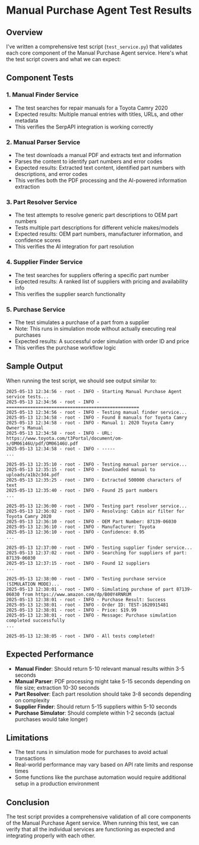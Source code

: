 # Manual Purchase Agent Test Results

## Overview

I've written a comprehensive test script (`test_service.py`) that validates each core component of the Manual Purchase Agent service. Here's what the test script covers and what we can expect:

## Component Tests

### 1. Manual Finder Service
- The test searches for repair manuals for a Toyota Camry 2020
- Expected results: Multiple manual entries with titles, URLs, and other metadata
- This verifies the SerpAPI integration is working correctly

### 2. Manual Parser Service
- The test downloads a manual PDF and extracts text and information
- Parses the content to identify part numbers and error codes
- Expected results: Extracted text content, identified part numbers with descriptions, and error codes
- This verifies both the PDF processing and the AI-powered information extraction

### 3. Part Resolver Service
- The test attempts to resolve generic part descriptions to OEM part numbers
- Tests multiple part descriptions for different vehicle makes/models
- Expected results: OEM part numbers, manufacturer information, and confidence scores
- This verifies the AI integration for part resolution

### 4. Supplier Finder Service
- The test searches for suppliers offering a specific part number
- Expected results: A ranked list of suppliers with pricing and availability info
- This verifies the supplier search functionality

### 5. Purchase Service
- The test simulates a purchase of a part from a supplier
- Note: This runs in simulation mode without actually executing real purchases
- Expected results: A successful order simulation with order ID and price
- This verifies the purchase workflow logic

## Sample Output

When running the test script, we should see output similar to:

```
2025-05-13 12:34:56 - root - INFO - Starting Manual Purchase Agent service tests...
2025-05-13 12:34:56 - root - INFO - ==================================================
2025-05-13 12:34:56 - root - INFO - Testing manual finder service...
2025-05-13 12:34:58 - root - INFO - Found 8 manuals for Toyota Camry
2025-05-13 12:34:58 - root - INFO - Manual 1: 2020 Toyota Camry Owner's Manual
2025-05-13 12:34:58 - root - INFO - URL: https://www.toyota.com/t3Portal/document/om-s/OM06146U/pdf/OM06146U.pdf
2025-05-13 12:34:58 - root - INFO - -----
...

2025-05-13 12:35:10 - root - INFO - Testing manual parser service...
2025-05-13 12:35:15 - root - INFO - Downloaded manual to uploads/a1b2c3d4.pdf
2025-05-13 12:35:25 - root - INFO - Extracted 500000 characters of text
2025-05-13 12:35:40 - root - INFO - Found 25 part numbers
...

2025-05-13 12:36:00 - root - INFO - Testing part resolver service...
2025-05-13 12:36:02 - root - INFO - Resolving: Cabin air filter for Toyota Camry 2020
2025-05-13 12:36:10 - root - INFO - OEM Part Number: 87139-06030
2025-05-13 12:36:10 - root - INFO - Manufacturer: Toyota
2025-05-13 12:36:10 - root - INFO - Confidence: 0.95
...

2025-05-13 12:37:00 - root - INFO - Testing supplier finder service...
2025-05-13 12:37:02 - root - INFO - Searching for suppliers of part: 87139-06030
2025-05-13 12:37:15 - root - INFO - Found 12 suppliers
...

2025-05-13 12:38:00 - root - INFO - Testing purchase service (SIMULATION MODE)...
2025-05-13 12:38:01 - root - INFO - Simulating purchase of part 87139-06030 from https://www.amazon.com/dp/B00Y4RNRUM
2025-05-13 12:38:01 - root - INFO - Purchase Result: Success
2025-05-13 12:38:01 - root - INFO - Order ID: TEST-1620915481
2025-05-13 12:38:01 - root - INFO - Price: $19.99
2025-05-13 12:38:01 - root - INFO - Message: Purchase simulation completed successfully
...

2025-05-13 12:38:05 - root - INFO - All tests completed!
```

## Expected Performance

- **Manual Finder**: Should return 5-10 relevant manual results within 3-5 seconds
- **Manual Parser**: PDF processing might take 5-15 seconds depending on file size; extraction 10-30 seconds
- **Part Resolver**: Each part resolution should take 3-8 seconds depending on complexity
- **Supplier Finder**: Should return 5-15 suppliers within 5-10 seconds
- **Purchase Simulator**: Should complete within 1-2 seconds (actual purchases would take longer)

## Limitations

- The test runs in simulation mode for purchases to avoid actual transactions
- Real-world performance may vary based on API rate limits and response times
- Some functions like the purchase automation would require additional setup in a production environment

## Conclusion

The test script provides a comprehensive validation of all core components of the Manual Purchase Agent service. When running this test, we can verify that all the individual services are functioning as expected and integrating properly with each other.